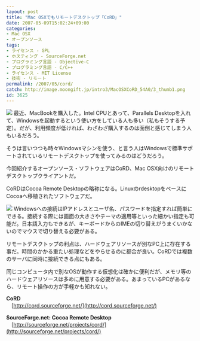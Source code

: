 ```yaml
---
layout: post
title: "Mac OSXでもリモートデスクトップ「CoRD」"
date: 2007-05-09T15:02:24+09:00
categories:
- Mac OSX
- オープンソース
tags: 
- ライセンス - GPL
- ホスティング - SourceForge.net
- プログラミング言語 - Objective-C
- プログラミング言語 - C/C++
- ライセンス - MIT License
- 技術 - リモート
permalink: /2007/05/cord/
catch: http://image.moongift.jp/intro3/MacOSXCoRD_54A0/3_thumb1.png
id: 3625
---
```

[![](http://image.moongift.jp/intro3/MacOSXCoRD_54A0/4_thumb1.png)](http://image.moongift.jp/intro3/MacOSXCoRD_54A0/43.png) 最近、MacBookを購入した。Intel CPUとあって、Parallels Desktopを入れて、Windowsを起動するという使い方をしている人も多い（私もそうする予定）。だが、利用頻度が低ければ、わざわざ購入するのは面倒と感じてしまう人もいるだろう。

 

そうは言いつつも時々Windowsマシンを使う、と言う人はWindowsで標準サポートされているリモートデスクトップを使ってみるのはどうだろう。

 

今回紹介するオープンソース・ソフトウェアはCoRD、Mac OSX向けのリモートデスクトップクライアントだ。

 <!--more--> 

CoRDはCocoa Remote Desktopの略称になる。LinuxのrdesktopをベースにCocoaへ移植されたソフトウェアだ。

 

[![](http://image.moongift.jp/intro3/MacOSXCoRD_54A0/3_thumb1.png)](http://image.moongift.jp/intro3/MacOSXCoRD_54A0/33.png) Windowsへの接続はIPアドレスとユーザ名、パスワードを指定すれば簡単にできる。接続する際には画面の大きさやテーマの適用等といった細かい指定も可能だ。日本語入力もできるが、キーボードからのIMEの切り替えがうまくいかないのでマウスで切り替える必要がある。

 

リモートデスクトップの利点は、ハードウェアリソースが別なPC上に存在する事だ。時間のかかる重たい処理などをやらせるのに都合が良い。CoRDでは複数のサーバに同時に接続できる点にもある。

 

同じコンピュータ内で別なOSが動作する仮想化は確かに便利だが、メモリ等のハードウェアリソースは多めに用意する必要がある。あまっているPCがあるなら、リモート操作の方が手軽かも知れない。

 

**CoRD**  
　[http://cord.sourceforge.net/](http://cord.sourceforge.net/)

 

**SourceForge.net: Cocoa Remote Desktop**  
　[http://sourceforge.net/projects/cord/](http://sourceforge.net/projects/cord/)

